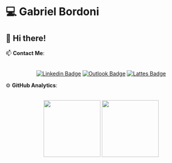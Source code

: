 # :computer: Gabriel Bordoni
## :wave: Hi there!

<summary>📫 <b>Contact Me</b>: </summary>
 <br>
<div align="center">
  
  [![Linkedin Badge](https://img.shields.io/badge/-LinkedIn-blue?style=flat-square&logo=Linkedin&logoColor=white&link=https://www.linkedin.com/in/gabriel-bordoni/)](https://www.linkedin.com/in/gabriel-bordoni/)
  [![Outlook Badge](https://img.shields.io/badge/email--000?style=social&logo=microsoft-outlook&logoColor=0078d4&link=mailto:bordoni.gabriel@hotmail.com)](bordoni.gabriel@hotmail.com)
  [![Lattes Badge](https://img.shields.io/badge/-Lattes-000?style=flat&logo=read-the-docs&logoColor=white)](http://lattes.cnpq.br/7148820108588082)

</div>



  <summary>⚙ <b>GitHub Analytics</b>: </summary>
  <br>
  <p align="center">
      <img height="150em" src="https://github-readme-stats-eight-theta.vercel.app/api?username=g-bordoni&show_icons=true&theme=tokyonight&include_all_commits=true&count_private=true"/>
      <img height="150em" src="https://github-readme-stats-eight-theta.vercel.app/api/top-langs/?username=g-bordoni&layout=compact&langs_count=8&theme=tokyonight&include_all_commits=true&count_private=true"/>
  </p>

